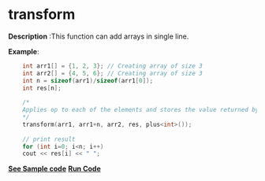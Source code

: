 # transform

**Description** :This function can add arrays in single line.

**Example**:
```cpp
    int arr1[] = {1, 2, 3}; // Creating array of size 3
    int arr2[] = {4, 5, 6}; // Creating array of size 3
    int n = sizeof(arr1)/sizeof(arr1[0]); 
    int res[n]; 
  
    /*
    Applies op to each of the elements and stores the value returned by each operation in the range that begins at result.
    */
    transform(arr1, arr1+n, arr2, res, plus<int>()); 
    
    // print result
    for (int i=0; i<n; i++) 
    cout << res[i] << " "; 
```
**[See Sample code](../snippets/algorithm/transform.cpp)**
**[Run Code](https://rextester.com/MSH92007)**